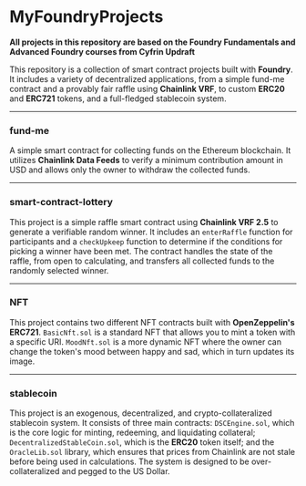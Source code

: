 # MyFoundryProjects

**All projects in this repository are based on the Foundry Fundamentals and Advanced Foundry courses from Cyfrin Updraft**

This repository is a collection of smart contract projects built with **Foundry**. It includes a variety of decentralized applications, from a simple fund-me contract and a provably fair raffle using **Chainlink VRF**, to custom **ERC20** and **ERC721** tokens, and a full-fledged stablecoin system.

---

### fund-me
A simple smart contract for collecting funds on the Ethereum blockchain. It utilizes **Chainlink Data Feeds** to verify a minimum contribution amount in USD and allows only the owner to withdraw the collected funds.

---

### smart-contract-lottery
This project is a simple raffle smart contract using **Chainlink VRF 2.5** to generate a verifiable random winner. It includes an `enterRaffle` function for participants and a `checkUpkeep` function to determine if the conditions for picking a winner have been met. The contract handles the state of the raffle, from open to calculating, and transfers all collected funds to the randomly selected winner.

---

### NFT
This project contains two different NFT contracts built with **OpenZeppelin's ERC721**. `BasicNft.sol` is a standard NFT that allows you to mint a token with a specific URI. `MoodNft.sol` is a more dynamic NFT where the owner can change the token's mood between happy and sad, which in turn updates its image.

---

### stablecoin
This project is an exogenous, decentralized, and crypto-collateralized stablecoin system. It consists of three main contracts: `DSCEngine.sol`, which is the core logic for minting, redeeming, and liquidating collateral; `DecentralizedStableCoin.sol`, which is the **ERC20** token itself; and the `OracleLib.sol` library, which ensures that prices from Chainlink are not stale before being used in calculations. The system is designed to be over-collateralized and pegged to the US Dollar.

